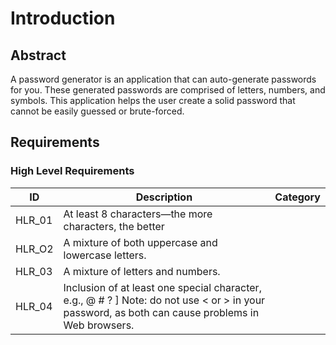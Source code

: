 # Introduction
## Abstract
A password generator is an application that can auto-generate passwords for you. These generated passwords are comprised of letters, numbers, and symbols. This application helps the user create a solid password that cannot be easily guessed or brute-forced.
## Requirements
### High Level Requirements
|**ID**|**Description**|**Category**|
| - | - | - |
|HLR_01|At least 8 characters—the more characters, the better| |
|HLR_O2|A mixture of both uppercase and lowercase letters.| |
|HLR_03|A mixture of letters and numbers.| |
|HLR_04|Inclusion of at least one special character, e.g., @ # ? ] Note: do not use < or > in your password, as both can cause problems in Web browsers.| |

